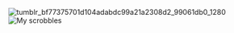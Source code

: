 ![tumblr_bf77375701d104adabdc99a21a2308d2_99061db0_1280](https://github.com/ssakshamsin/ssakshamsin/assets/166536380/8ae347f0-9541-41d7-83f1-97150c08288d)
![My scrobbles](https://lastfm-recently-played.vercel.app/api?user=Pikatsuki)
